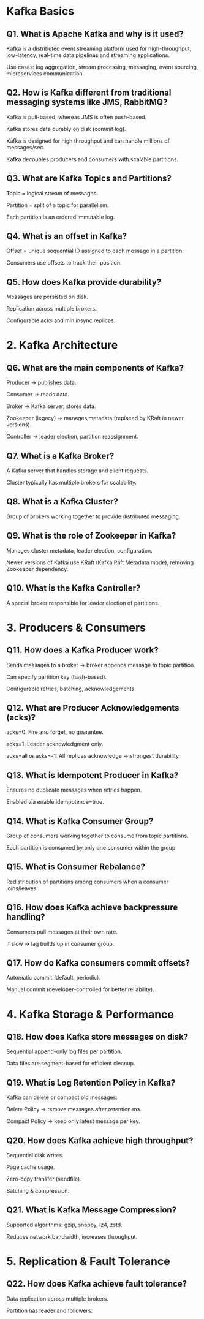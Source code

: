 # Kafka Basics

## Q1. What is Apache Kafka and why is it used?

Kafka is a distributed event streaming platform used for high-throughput, low-latency, real-time data pipelines and streaming applications.

Use cases: log aggregation, stream processing, messaging, event sourcing, microservices communication.

## Q2. How is Kafka different from traditional messaging systems like JMS, RabbitMQ?

Kafka is pull-based, whereas JMS is often push-based.

Kafka stores data durably on disk (commit log).

Kafka is designed for high throughput and can handle millions of messages/sec.

Kafka decouples producers and consumers with scalable partitions.

## Q3. What are Kafka Topics and Partitions?

Topic = logical stream of messages.

Partition = split of a topic for parallelism.

Each partition is an ordered immutable log.

## Q4. What is an offset in Kafka?

Offset = unique sequential ID assigned to each message in a partition.

Consumers use offsets to track their position.

## Q5. How does Kafka provide durability?

Messages are persisted on disk.

Replication across multiple brokers.

Configurable acks and min.insync.replicas.

# 2. Kafka Architecture

## Q6. What are the main components of Kafka?

Producer → publishes data.

Consumer → reads data.

Broker → Kafka server, stores data.

Zookeeper (legacy) → manages metadata (replaced by KRaft in newer versions).

Controller → leader election, partition reassignment.

## Q7. What is a Kafka Broker?

A Kafka server that handles storage and client requests.

Cluster typically has multiple brokers for scalability.

## Q8. What is a Kafka Cluster?

Group of brokers working together to provide distributed messaging.

## Q9. What is the role of Zookeeper in Kafka?

Manages cluster metadata, leader election, configuration.

Newer versions of Kafka use KRaft (Kafka Raft Metadata mode), removing Zookeeper dependency.

## Q10. What is the Kafka Controller?

A special broker responsible for leader election of partitions.

# 3. Producers & Consumers

## Q11. How does a Kafka Producer work?

Sends messages to a broker → broker appends message to topic partition.

Can specify partition key (hash-based).

Configurable retries, batching, acknowledgements.

## Q12. What are Producer Acknowledgements (acks)?

acks=0: Fire and forget, no guarantee.

acks=1: Leader acknowledgment only.

acks=all or acks=-1: All replicas acknowledge → strongest durability.

## Q13. What is Idempotent Producer in Kafka?

Ensures no duplicate messages when retries happen.

Enabled via enable.idempotence=true.

## Q14. What is Kafka Consumer Group?

Group of consumers working together to consume from topic partitions.

Each partition is consumed by only one consumer within the group.

## Q15. What is Consumer Rebalance?

Redistribution of partitions among consumers when a consumer joins/leaves.

## Q16. How does Kafka achieve backpressure handling?

Consumers pull messages at their own rate.

If slow → lag builds up in consumer group.

## Q17. How do Kafka consumers commit offsets?

Automatic commit (default, periodic).

Manual commit (developer-controlled for better reliability).

# 4. Kafka Storage & Performance

## Q18. How does Kafka store messages on disk?

Sequential append-only log files per partition.

Data files are segment-based for efficient cleanup.

## Q19. What is Log Retention Policy in Kafka?

Kafka can delete or compact old messages:

Delete Policy → remove messages after retention.ms.

Compact Policy → keep only latest message per key.

## Q20. How does Kafka achieve high throughput?

Sequential disk writes.

Page cache usage.

Zero-copy transfer (sendfile).

Batching & compression.

## Q21. What is Kafka Message Compression?

Supported algorithms: gzip, snappy, lz4, zstd.

Reduces network bandwidth, increases throughput.

# 5. Replication & Fault Tolerance

## Q22. How does Kafka achieve fault tolerance?

Data replication across multiple brokers.

Partition has leader and followers.
